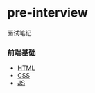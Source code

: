 # pre-interview
面试笔记

### 前端基础
- [HTML](https://github.com/coderzelin/pre-interview/blob/master/01HTML.md)
- [CSS](https://github.com/coderzelin/pre-interview/blob/master/02CSS.md)
- [JS](https://github.com/coderzelin/pre-interview/blob/master/03JS.md)
